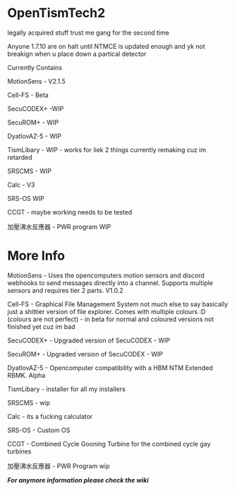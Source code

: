 # OpenTismTech2
legally acquired stuff trust me gang for the second time

Anyone 1.7.10 are on halt until NTMCE is updated enough and yk not breakign when u place down a partical detector

Currently Contains

MotionSens - V2.1.5

Cell-FS - Beta

SecuCODEX+ -WIP

SecuROM+ - WIP

DyatlovAZ-5 - WIP

TismLibary - WIP - works for liek 2 things currently remaking cuz im retarded

SRSCMS - WIP

Calc - V3

SRS-OS WIP

CCGT - maybe working needs to be tested

加壓沸水反應器 - PWR program WIP

# More Info

MotionSens - Uses the opencomputers motion sensors and discord webhooks to send messages directly into a channel. Supports multiple sensors and requires tier 2 parts. V1.0.2

Cell-FS - Graphical File Management System not much else to say basically just a shittier version of file explorer. Comes with multiple colours :D (colours are not perfect) - in beta for normal and coloured versions not finished yet cuz im bad

SecuCODEX+ - Upgraded version of SecuCODEX - WIP

SecuROM+ - Upgraded version of SecuCODEX - WIP

DyatlovAZ-5 - Opencomputer compatibility with a HBM NTM Extended RBMK. Alpha

TismLibary - installer for all my installers

SRSCMS - wip 

Calc - its a fucking calculator

SRS-OS - Custom OS

CCGT - Combined Cycle Gooning Turbine for the combined cycle gay turbines

加壓沸水反應器 - PWR Program wip

***For anymore information please check the wiki***

